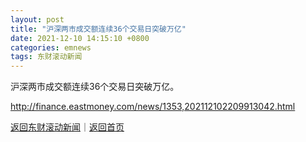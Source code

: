 ```yaml
---
layout: post
title: "沪深两市成交额连续36个交易日突破万亿"
date: 2021-12-10 14:15:10 +0800
categories: emnews
tags: 东财滚动新闻
---
```


沪深两市成交额连续36个交易日突破万亿。

<http://finance.eastmoney.com/news/1353,202112102209913042.html>

[返回东财滚动新闻](//finews.withounder.com/emnews/)｜[返回首页](//finews.withounder.com/)